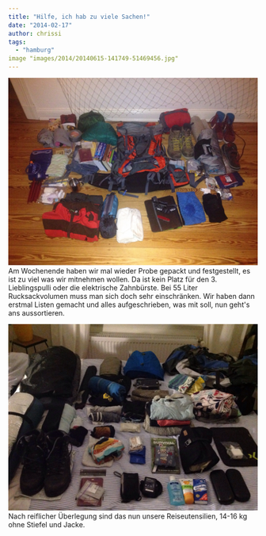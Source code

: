 ```yaml
---
title: "Hilfe, ich hab zu viele Sachen!"
date: "2014-02-17"
author: chrissi
tags: 
  - "hamburg"
image "images/2014/20140615-141749-51469456.jpg"
---
```


![20140218-001947.jpg](images/2014/20140218-001947.jpg)
Am Wochenende haben wir mal wieder Probe gepackt und festgestellt, es ist zu viel was wir mitnehmen wollen. Da ist kein Platz für den 3. Lieblingspulli oder die elektrische Zahnbürste. Bei 55 Liter Rucksackvolumen muss man sich doch sehr einschränken. Wir haben dann erstmal Listen gemacht und alles aufgeschrieben, was mit soll, nun geht's ans aussortieren.

![20140218-001953.jpg](images/2014/20140218-001953.jpg)
Nach reiflicher Überlegung sind das nun unsere Reiseutensilien, 14-16 kg ohne Stiefel und Jacke.
